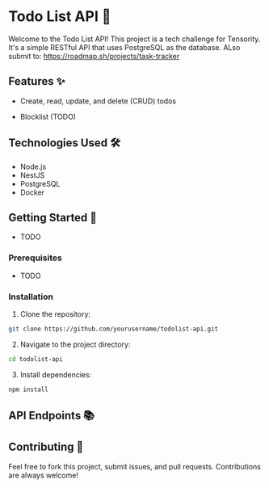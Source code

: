 # Todo List API 📝

Welcome to the Todo List API! This project is a tech challenge for Tensority. It's a simple RESTful API that uses PostgreSQL as the database. ALso submit to: https://roadmap.sh/projects/task-tracker

## Features ✨

- Create, read, update, and delete (CRUD) todos

- Blocklist (TODO)

## Technologies Used 🛠️

- Node.js
- NestJS
- PostgreSQL
- Docker


## Getting Started 🚀
- TODO
### Prerequisites
- TODO
### Installation

1. Clone the repository:
  ```bash
  git clone https://github.com/yourusername/todolist-api.git
  ```
2. Navigate to the project directory:
  ```bash
  cd todolist-api
  ```
3. Install dependencies:
  ```bash
  npm install
  ```
## API Endpoints 📚

## Contributing 🤝

Feel free to fork this project, submit issues, and pull requests. Contributions are always welcome!
